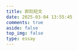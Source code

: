 ```yaml
---
title: 即刻短文
date: 2025-03-04 13:55:45
comments: true
aside: false
top_img: false
type: essay
---
```

